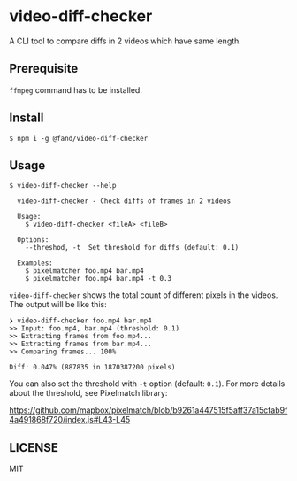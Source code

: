 # video-diff-checker

A CLI tool to compare diffs in 2 videos which have same length.

## Prerequisite

`ffmpeg` command has to be installed.

## Install

```
$ npm i -g @fand/video-diff-checker
```

## Usage

```
$ video-diff-checker --help

  video-diff-checker - Check diffs of frames in 2 videos

  Usage:
    $ video-diff-checker <fileA> <fileB>

  Options:
    --threshod, -t  Set threshold for diffs (default: 0.1)

  Examples:
    $ pixelmatcher foo.mp4 bar.mp4
    $ pixelmatcher foo.mp4 bar.mp4 -t 0.3

```

`video-diff-checker` shows the total count of different pixels in the videos.
The output will be like this:

```
❯ video-diff-checker foo.mp4 bar.mp4
>> Input: foo.mp4, bar.mp4 (threshold: 0.1)
>> Extracting frames from foo.mp4...
>> Extracting frames from bar.mp4...
>> Comparing frames... 100%

Diff: 0.047% (887835 in 1870387200 pixels)

```

You can also set the threshold with `-t` option (default: `0.1`).
For more details about the threshold, see Pixelmatch library:

https://github.com/mapbox/pixelmatch/blob/b9261a447515f5aff37a15cfab9f4a491868f720/index.js#L43-L45

## LICENSE

MIT
